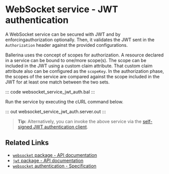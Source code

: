 # WebSocket service - JWT authentication

A WebSocket service can be secured with JWT and by enforcingauthorization optionally. Then, it validates the JWT sent in the `Authorization` header against the provided configurations.

Ballerina uses the concept of scopes for authorization. A resource declared in a service can be bound to one/more scope(s). The scope can be included in the JWT using a custom claim attribute. That custom claim attribute also can be configured as the `scopeKey`. In the authorization phase, the scopes of the service are compared against the scope included in the JWT for at least one match between the two sets.

::: code websocket_service_jwt_auth.bal :::

Run the service by executing the cURL command below.

::: out websocket_service_jwt_auth.server.out :::

>**Tip:** Alternatively, you can invoke the above service via the [self-signed JWT authentication client](/learn/by-example/websocket-client-self-signed-jwt-auth).

## Related Links
- [`websocket` package - API documentation](https://lib.ballerina.io/ballerina/websocket/latest)
- [`jwt` package - API documentation](https://lib.ballerina.io/ballerina/jwt/latest/)
- [`websocket` authentication - Specification](/spec/websocket/#52-authentication-and-authorization)
